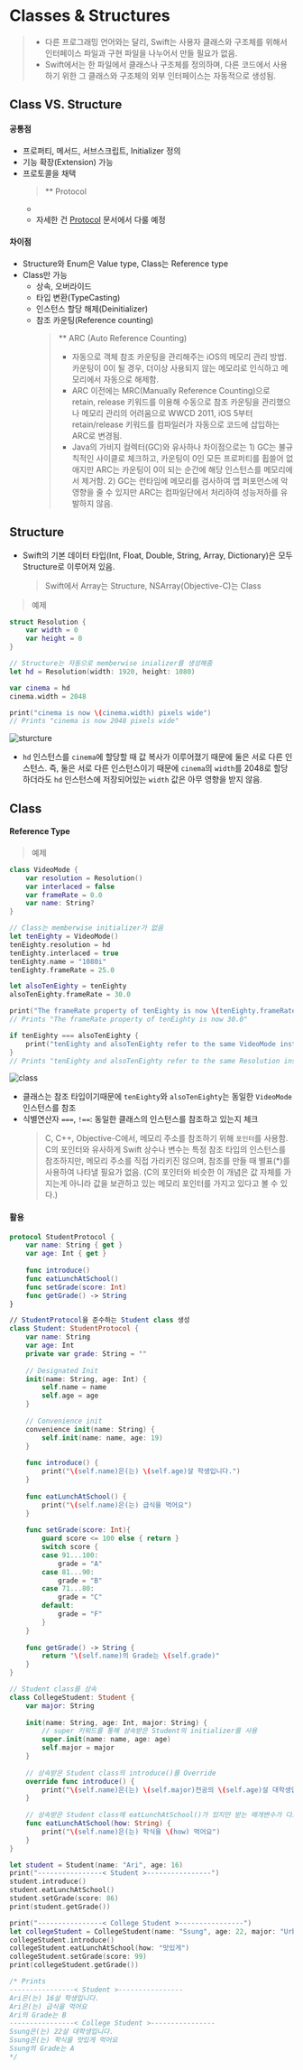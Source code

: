 # **Classes & Structures**
> - 다른 프로그래밍 언어와는 달리, Swift는 사용자 클래스와 구조체를 위해서 인터페이스 파일과 구현 파일을 나누어서 만들 필요가 없음.
> - Swift에서는 한 파일에서 클래스나 구조체를 정의하며, 다른 코드에서 사용하기 위한 그 클래스와 구조체의 외부 인터페이스는 자동적으로 생성됨.

## Class VS. Structure
#### 공통점
- 프로퍼티, 메서드, 서브스크립트, Initializer 정의
- 기능 확장(Extension) 가능
- 프로토콜을 채택
  > ** Protocol
    - 
    - 자세한 건 [Protocol]() 문서에서 다룰 예정

#### 차이점
- Structure와 Enum은 Value type, Class는 Reference type
- Class만 가능
  - 상속, 오버라이드
  - 타입 변환(TypeCasting)
  - 인스턴스 할당 해제(Deinitializer)
  - 참조 카운팅(Reference counting)
    > ** ARC (Auto Reference Counting)
    > - 자동으로 객체 참조 카운팅을 관리해주는 iOS의 메모리 관리 방법. 카운팅이 0이 될 경우, 더이상 사용되지 않는 메모리로 인식하고 메모리에서 자동으로 해제함.
    > - ARC 이전에는 MRC(Manually Reference Counting)으로 retain, release 키워드를 이용해 수동으로 참조 카운팅을 관리했으나 메모리 관리의 어려움으로 WWCD 2011, iOS 5부터 retain/release 키워드를 컴파일러가 자동으로 코드에 삽입하는 ARC로 변경됨.
    > - Java의 가비지 컬렉터(GC)와 유사하나 차이점으로는 1) GC는 불규칙적인 사이클로 체크하고, 카운팅이 0인 모든 프로퍼티를 휩쓸어 없애지만 ARC는 카운팅이 0이 되는 순간에 해당 인스턴스를 메모리에서 제거함. 2) GC는 런타임에 메모리를 검사하여 앱 퍼포먼스에 악영향을 줄 수 있지만 ARC는 컴파일단에서 처리하여 성능저하를 유발하지 않음.

## Structure  
- Swift의 기본 데이터 타입(Int, Float, Double, String, Array, Dictionary)은 모두 Structure로 이루어져 있음.
    > Swift에서 Array는 Structure, NSArray(Objective-C)는 Class
  
>  예제
```swift
struct Resolution {
    var width = 0
    var height = 0
}

// Structure는 자동으로 memberwise inializer를 생성해줌
let hd = Resolution(width: 1920, height: 1080)

var cinema = hd
cinema.width = 2048

print("cinema is now \(cinema.width) pixels wide")
// Prints "cinema is now 2048 pixels wide"
```

![sturcture](images/structure.png)

- `hd` 인스턴스를 `cinema`에 할당할 때 값 복사가 이루어졌기 때문에 둘은 서로 다른 인스턴스. 즉, 둘은 서로 다른 인스턴스이기 때문에 `cinema`의 `width`를 2048로 할당하더라도 `hd` 인스턴스에 저장되어있는 `width` 값은 아무 영향을 받지 않음.

## Class
#### Reference Type
> 예제
```swift
class VideoMode {
    var resolution = Resolution()
    var interlaced = false
    var frameRate = 0.0
    var name: String?
}

// Class는 memberwise initializer가 없음
let tenEighty = VideoMode()
tenEighty.resolution = hd
tenEighty.interlaced = true
tenEighty.name = "1080i"
tenEighty.frameRate = 25.0

let alsoTenEighty = tenEighty
alsoTenEighty.frameRate = 30.0

print("The frameRate property of tenEighty is now \(tenEighty.frameRate)")
// Prints "The frameRate property of tenEighty is now 30.0"

if tenEighty === alsoTenEighty {
	print("tenEighty and alsoTenEighty refer to the same VideoMode instance.")
}
// Prints "tenEighty and alsoTenEighty refer to the same Resolution instance."
```

![class](images/class.png)

- 클래스는 참조 타입이기때문에 `tenEighty`와 `alsoTenEighty`는  동일한 `VideoMode` 인스턴스를 참조
- 식별연산자 `===`, `!==`: 동일한 클래스의 인스턴스를 참조하고 있는지 체크
  > C, C++, Objective-C에서, 메모리 주소를 참조하기 위해 `포인터`를 사용함. C의 포인터와 유사하게 Swift 상수나 변수는 특정 참조 타입의 인스턴스를 참조하지만, 메모리 주소를 직접 가리키진 않으며, 참조를 만들 때 별표(*)를 사용하여 나타낼 필요가 없음. (C의 포인터와 비슷한 이 개념은 값 자체를 가지는게 아니라 값을 보관하고 있는 메모리 포인터를 가지고 있다고 볼 수 있다.)

#### 활용
```swift
protocol StudentProtocol {
    var name: String { get }
    var age: Int { get }
    
    func introduce()
    func eatLunchAtSchool()
    func setGrade(score: Int)
    func getGrade() -> String
}

// StudentProtocol을 준수하는 Student class 생성
class Student: StudentProtocol {
    var name: String
    var age: Int
    private var grade: String = ""
    
    // Designated Init
    init(name: String, age: Int) {
        self.name = name
        self.age = age
    }
    
    // Convenience init
    convenience init(name: String) {
        self.init(name: name, age: 19)
    }
    
    func introduce() {
        print("\(self.name)은(는) \(self.age)살 학생입니다.")
    }
    
    func eatLunchAtSchool() {
        print("\(self.name)은(는) 급식을 먹어요")
    }
    
    func setGrade(score: Int){
        guard score <= 100 else { return }        
        switch score {
        case 91...100:
            grade = "A"
        case 81...90:
            grade = "B"
        case 71...80:
            grade = "C"
        default:
            grade = "F"
        }
    }
    
    func getGrade() -> String {
        return "\(self.name)의 Grade는 \(self.grade)"
    }
}

// Student class를 상속
class CollegeStudent: Student {
    var major: String
    
    init(name: String, age: Int, major: String) {
        // super 키워드를 통해 상속받은 Student의 initializer를 사용
        super.init(name: name, age: age)
        self.major = major
    }
  
    // 상속받은 Student class의 introduce()를 Override
    override func introduce() {
        print("\(self.name)은(는) \(self.major)전공의 \(self.age)살 대학생입니다.")
    }
    
    // 상속받은 Student class에 eatLunchAtSchool()가 있지만 받는 매개변수가 다르기 때문에 다른 메서드로 취급
    func eatLunchAtSchool(how: String) {
        print("\(self.name)은(는) 학식을 \(how) 먹어요")
    }
}

let student = Student(name: "Ari", age: 16)
print("----------------< Student >----------------")
student.introduce()
student.eatLunchAtSchool()
student.setGrade(score: 86)
print(student.getGrade())

print("----------------< College Student >----------------")
let collegeStudent = CollegeStudent(name: "Ssung", age: 22, major: "UrbanPlanning")
collegeStudent.introduce()
collegeStudent.eatLunchAtSchool(how: "맛있게")
collegeStudent.setGrade(score: 99)
print(collegeStudent.getGrade())

/* Prints
----------------< Student >----------------
Ari은(는) 16살 학생입니다.
Ari은(는) 급식을 먹어요
Ari의 Grade는 B
----------------< College Student >----------------
Ssung은(는) 22살 대학생입니다.
Ssung은(는) 학식을 맛있게 먹어요
Ssung의 Grade는 A
*/
```
